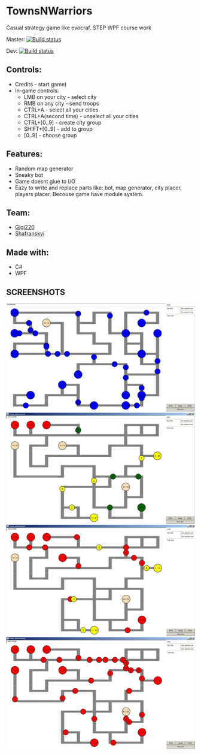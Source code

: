 # TownsNWarriors

Casual strategy game like evocraf. STEP WPF course work

Master: [![Build status](https://build.appcenter.ms/v0.1/apps/36d955f0-f88c-4429-972f-4e807f7d4fac/branches/master/badge)](https://appcenter.ms) 

Dev: [![Build status](https://build.appcenter.ms/v0.1/apps/36d955f0-f88c-4429-972f-4e807f7d4fac/branches/dev/badge)](https://appcenter.ms)

## Controls:
 * Credits - start game)
 * In-game controls:
 	* LMB on your city - select city
 	* RMB on any city - send troops
 	* CTRL+A - select all your cities
	* CTRL+A(second time) - unselect all your cities
	* CTRL+[0..9] - create city group
 	* SHIFT+[0..9] - add to group
 	* [0..9] - choose group

## Features:
 * Random map generator
 * Sneaky bot
 * Game doesnt glue to I/O
 * Eazy to write and replace parts like: bot, map generator, city placer, players placer. Becouse game have module system.
	
## Team:
 * [Gigi220](https://github.com/Gigi220) 
 * [Shafranskyi](https://github.com/Shafranskyi) 
	
## Made with:
 * С#
 * WPF

## SCREENSHOTS
![](readme/img1.jpg)
![](readme/img2.jpg)
![](readme/img3.jpg)
![](readme/img4.jpg)
